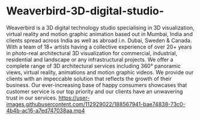 # Weaverbird-3D-digital-studio-
Weaverbird is a 3D digital technology studio specialising in 3D visualization, virtual reality and motion graphic animation based out in Mumbai, India and clients spread across India as well as abroad i.n.  Dubai, Sweden &amp; Canada. With a team of 18+ artists having a collective experience of over 20+ years in photo-real architectural 3D visualization for commercial, industrial, residential and landscape or any infrastructural projects.  We offer a complete range of 3D architectural services including 360° panoramic views, virtual reality, animations and motion graphic videos.  We provide our clients with an impeccable solution that reflects the growth of their business.  Our ever-increasing base of happy consumers showcases that customer service is our top priority and our clients have an unwavering trust in our services.
https://user-images.githubusercontent.com/112929022/188567941-bae74838-73c0-4b4b-ac16-a7ed747038aa.mp4
